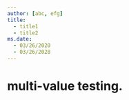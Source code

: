```yaml
---
author: [abc, efg]
title:
  - title1
  - title2
ms.date:
  - 03/26/2020
  - 03/26/2028
---
```


# multi-value testing.
